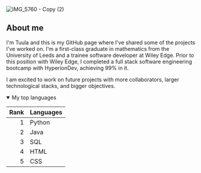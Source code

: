 
![IMG_5760 - Copy (2)](https://github.com/tuulaflynn/tuulaflynn/assets/62618067/d55dfe11-42c9-42d8-834c-5401b686551b)
<!--
<picture>
 <source media="(prefers-color-scheme: dark)" srcset="https://media.cntraveler.com/photos/57a35dd451b1fe8b3ce4dc9e/16:9/w_2560%2Cc_limit/GettyImages-554527441.jpg" width="600" height="250">
 <source media="(prefers-color-scheme: light)" srcset="[https://encrypted-tbn0.gstatic.com/images?q=tbn:ANd9GcQUyFYA18pyrpph-WWBWAsF02vCpXo4j_hUPw&usqp=CAU](https://i.postimg.cc/NfVQJYpQ/IMG-5760.jpg)" width="600" height="250">
 <img alt="Scenic photo of lake in the scottish highlands" src="https://i.postimg.cc/NfVQJYpQ/IMG-5760.jpg" width="600" height="250">
</picture>
-->
## About me
I'm Tuula and this is my GitHub page where I've shared some of the projects I've worked on. I'm a first-class graduate in mathematics from the University of Leeds and a trainee software developer at Wiley Edge. Prior to this position with Wiley Edge, I completed a full stack software engineering bootcamp with HyperionDev, achieving 99% in it. 

I am excited to work on future projects with more collaborators, larger technological stacks, and bigger objectives. 

<details open>
  <summary> My top languages </summary>

| Rank | Languages |
|-----:|---------------|
|     1|  Python       |
|     2|  Java         |
|     3|  SQL          |
|     4|  HTML         |
|     5|  CSS          |

</details>


<!--

Here are some ideas to get you started:

- 🔭 I’m currently working on ...
- 🌱 I’m currently learning ...
- 👯 I’m looking to collaborate on ...
- 🤔 I’m looking for help with ...
- 💬 Ask me about ...
- 📫 How to reach me: ...
- 😄 Pronouns: ...
- ⚡ Fun fact: ...
-->
